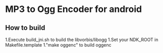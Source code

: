 # MP3 to Ogg Encoder for android

## How to build

1.Execute build_jni.sh to build the libvorbis/libogg
1.Set your NDK_ROOT in Makefile.template
1."make oggenc" to build oggenc
